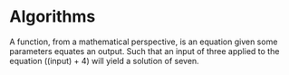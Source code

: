# Algorithms



A function, from a mathematical perspective, is an equation given some parameters equates an output.  Such that an input of three applied to the equation ((input) + 4) will yield a solution of seven.  
